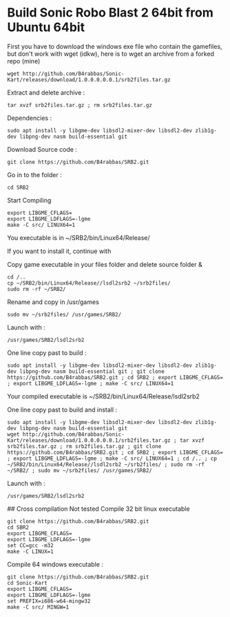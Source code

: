 # Build Sonic Robo Blast 2 64bit from Ubuntu 64bit

First you have to download the windows exe file who contain the gamefiles, but don't work with wget (idkw), here is to wget an archive from a forked repo (mine)
```
wget http://github.com/B4rabbas/Sonic-Kart/releases/download/1.0.0.0.0.0.1/srb2files.tar.gz
```
Extract and delete archive :
```
tar xvzf srb2files.tar.gz ; rm srb2files.tar.gz
```
Dependencies :
```
sudo apt install -y libgme-dev libsdl2-mixer-dev libsdl2-dev zlib1g-dev libpng-dev nasm build-essential git
```
Download Source code :
```
git clone https://github.com/B4rabbas/SRB2.git
```
Go in to the folder :
```
cd SRB2
```
Start Compiling
```
export LIBGME_CFLAGS=
export LIBGME_LDFLAGS=-lgme
make -C src/ LINUX64=1
```
You executable is in ~/SRB2/bin/Linux64/Release/

If you want to install it, continue with

Copy game executable in your files folder and delete source folder &
```
cd /..
cp ~/SRB2/bin/Linux64/Release//lsdl2srb2 ~/srb2files/
sudo rm -rf ~/SRB2/
```
Rename and copy in /usr/games
```
sudo mv ~/srb2files/ /usr/games/SRB2/
```
Launch with :
```
/usr/games/SRB2/lsdl2srb2
```
One line copy past to build :
```
sudo apt install -y libgme-dev libsdl2-mixer-dev libsdl2-dev zlib1g-dev libpng-dev nasm build-essential git ; git clone https://github.com/B4rabbas/SRB2.git ; cd SRB2 ; export LIBGME_CFLAGS= ; export LIBGME_LDFLAGS=-lgme ; make -C src/ LINUX64=1
```
Your compiled executable is 
~/SRB2/bin/Linux64/Release/lsdl2srb2

One line copy past to build and install :
```
sudo apt install -y libgme-dev libsdl2-mixer-dev libsdl2-dev zlib1g-dev libpng-dev nasm build-essential git
wget http://github.com/B4rabbas/Sonic-Kart/releases/download/1.0.0.0.0.0.1/srb2files.tar.gz ; tar xvzf srb2files.tar.gz ; rm srb2files.tar.gz ; git clone https://github.com/B4rabbas/SRB2.git ; cd SRB2 ; export LIBGME_CFLAGS= ; export LIBGME_LDFLAGS=-lgme ; make -C src/ LINUX64=1 ; cd /.. ; cp ~/SRB2/bin/Linux64/Release//lsdl2srb2 ~/srb2files/ ; sudo rm -rf ~/SRB2/ ; sudo mv ~/srb2files/ /usr/games/SRB2/
```
Launch with :
```
/usr/games/SRB2/lsdl2srb2
```

## Cross compilation Not tested
Compile 32 bit linux executable
```
git clone https://github.com/B4rabbas/SRB2.git
cd SBR2
export LIBGME_CFLAGS=
export LIBGME_LDFLAGS=-lgme
set CC=gcc -m32 
make -C LINUX=1 
```

Compile 64 windows executable :
```
git clone https://github.com/B4rabbas/SRB2.git
cd Sonic-Kart
export LIBGME_CFLAGS=
export LIBGME_LDFLAGS=-lgme
set PREFIX=i686-w64-mingw32
make -C src/ MINGW=1
```


